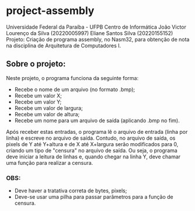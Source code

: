 # project-assembly
Universidade Federal da Paraíba - UFPB
Centro de Informática
João Victor Lourenço da Silva (20220005997)
Eliane Santos Silva (20220155152)
Projeto: Criação de programa assembly, no Nasm32, para obtenção de nota na disciplina de Arquitetura de Computadores I.

## Sobre o projeto:

Neste projeto, o programa funciona da seguinte forma:

- Recebe o nome de um arquivo (no formato .bmp);
- Recebe um valor X;
- Recebe um valor Y;
- Recebe um valor de largura;
- Recebe um valor de altura;
- Recebe um nome para um arquivo de saída (aplicando .bmp no fim).

Após receber estas entradas, o programa lê o arquivo de entrada (linha por linha) e escreve no arquivo de saída. Contudo, no arquivo de saída, os pixels de Y até Y+altura e de X até X+largura serão modificados para 0, criando um tipo de "censura" no arquivo de saída. Ou seja, o programa deve iniciar a leitura de linhas e, quando chegar na linha Y, deve chamar uma função para realizar a censura.

### OBS:
- Deve haver a tratativa correta de bytes, pixels;
- Deve-se usar uma pilha para passar parâmetros para a função de censura.
